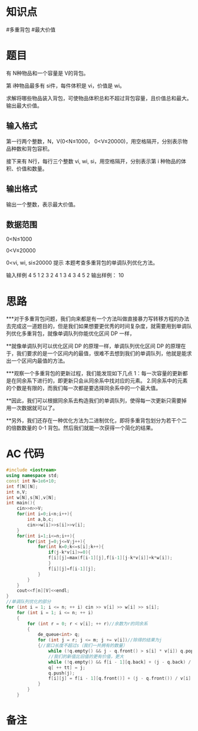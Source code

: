 # 知识点
#多重背包 #最大价值 
# 题目
 有 N种物品和一个容量是 V的背包。

第 i种物品最多有 si件，每件体积是 vi，价值是 wi。

求解将哪些物品装入背包，可使物品体积总和不超过背包容量，且价值总和最大。
输出最大价值。

## 输入格式
第一行两个整数，N，V(0<N≤1000， 0<V≤20000)，用空格隔开，分别表示物品种数和背包容积。

接下来有 N行，每行三个整数 vi, wi, si，用空格隔开，分别表示第 i 种物品的体积、价值和数量。

## 输出格式
输出一个整数，表示最大价值。

## 数据范围
0<N≤1000

0<V≤20000

0<vi, wi, si≤20000
提示
本题考查多重背包的单调队列优化方法。

输入样例
4 5
1 2 3
2 4 1
3 4 3
4 5 2
输出样例：
10

# 思路
***对于多重背包问题，我们向来都是有一个方法叫做直接暴力写转移方程的办法去完成这一道题目的，但是我们如果想要更优秀的时间复杂度，就需要用到单调队列优化多重背包，就像单调队列你能优化区间 DP 一样，

**就像单调队列可以优化区间 DP 的原理一样，单调队列优化区间 DP 的原理在于，我们要求的是一个区间内的最值，很难不去想到我们的单调队列，他就是能求出一个区间内最值的方法。

***观察一个多重背包的更新过程，我们能发现如下几点 1：每一次容量的更新都是在同余系下进行的，即更新只会从同余系中找对应的元素。
2.同余系中的元素的个数是有限的，而我们每一次都是要选择同余系中的一个最大值。

**因此，我们可以根据同余系去构造我们的单调队列，使得每一次更新只需要掉用一次数据就可以了。

**另外，我们还存在一种优化方法为二进制优化，即将多重背包划分为若干个二的倍数数量的 0-1 背包。然后我们就能一次获得一个简化的结果。

# AC 代码
```cpp
#include <iostream>
using namespace std;
const int N=1e6+10;
int f[N][N];
int n,V;
int w[N],s[N],v[N];
int main(){
	cin>>n>>V;
	for(int i=0;i<n;i++){
		int a,b,c;
		cin>>w[i]>>s[i]>>v[i];
	}
	for(int i=1;i<=n;i++){
		for(int j=0;j<=V;j++){
			for(int k=0;k<=s[i];k++){
				if(j-k*v[i]>=0){
				f[i][j]=max(f[i-1][j],f[i-1][j-k*v[i]]+k*w[i]);
				}
				f[i][j]=f[i-1][j];
			}
		}
	}
	cout<<f[n][V]<<endl;
}
//单调队列优化的部分
for (int i = 1; i <= n; ++ i) cin >> v[i] >> w[i] >> s[i];
    for (int i = 1; i <= n; ++ i)
    {
        for (int r = 0; r < v[i]; ++ r)//余数为r的同余系
        {
            de_queue<int> q;
            for (int j = r; j <= m; j += v[i])//除得的结果为j
            {//窗口长度不超过s（我们一共拥有的数量）
                while (!q.empty() && j - q.front() > s[i] * v[i]) q.pop_front();//(j-q.front)/v[i]>s[i];
                //我们的新值比旧值的更有价值，更大
                while (!q.empty() && f[i - 1][q.back] + (j - q.back) / v[i] * w[i] <= f[i - 1][j]) q.pop_back();
                q[ ++ tt] = j;
                q.push(j);
                f[i][j] = f[i - 1][q.front()] + (j - q.front()) / v[i] * w[i];//用前面的最长更新我们的现在的值
            }
        }
    }

```
# 备注
	